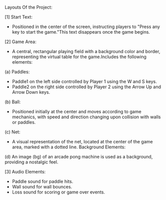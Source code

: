 Layouts Of the Project:

[1] Start Text:
- Positioned in the center of the screen, instructing players to "Press any key to start the game."This text disappears once the game begins.

[2] Game Area:
- A central, rectangular playing field with a background color and border, representing the virtual table for the game.Includes the following elements:

(a) Paddles:
- Paddle1 on the left side controlled by Player 1 using the W and S keys.
- Paddle2 on the right side controlled by Player 2 using the Arrow Up and Arrow Down keys.

(b) Ball:
- Positioned initially at the center and moves according to game mechanics, with speed and direction changing upon collision with walls or paddles.

(c) Net:
- A visual representation of the net, located at the center of the game area, marked with a dotted line.
Background Elements:

(d) An image (bg) of an arcade pong machine is used as a background, providing a nostalgic feel.

[3] Audio Elements:
 - Paddle sound for paddle hits.
 - Wall sound for wall bounces.
 - Loss sound for scoring or game over events.
